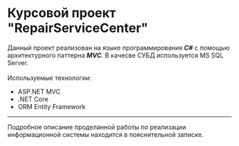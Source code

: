 # Курсовой проект "RepairServiceCenter"
Данный проект реализован на языке программирования ***C#*** с помощью архитектурного паттерна ***MVC***. 
В качесве СУБД используется MS SQL Server.
<br><br>
Используемые технологии:
* ASP.NET MVC
* .NET Core
* ORM Entity Framework
***
Подробное описание проделанной работы по реализации информационной системы находится в пояснительной записке.
